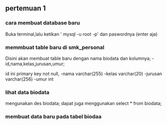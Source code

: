 ## pertemuan 1

### cara membuat database baru

Buka terminal,lalu ketikan ' mysql -u root -p' dan paswordnya (enter aja)


### memmbuat table baru di smk_personal
 Disini akan membuat table baru dengan nama biodata dan kolumnya;
 -id,nama,kelas,jurusan,umur;

 id ini primary key not null,
 -nama varchar(255)
 -kelas varchar(20)
 -jurusan varchar(256)
 -umur int

 ### lihat data biodata
 mengunakan des biodata;
 dapat juga menggunakan select * from biodata;

 ### membuat data baru pada tabel biodaa 